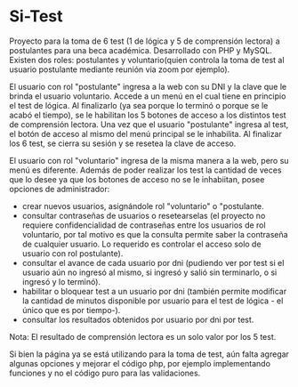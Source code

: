 # Si-Test

Proyecto para la toma de 6 test (1 de lógica y 5 de comprensión lectora) a postulantes para una beca académica. Desarrollado con PHP y MySQL.
Existen dos roles: postulantes y voluntario(quien controla la toma de test al usuario postulante mediante reunión via zoom por ejemplo).

El usuario con rol "postulante" ingresa a la web con su DNI y la clave que le brinda el usuario voluntario. Accede a un menú en el cual tiene en principio el test de lógica. Al finalizarlo (ya sea porque lo terminó o porque se le
acabó el tiempo), se le habilitan los 5 botones de acceso a los distintos test de comprensión lectora.
Una vez que el usuario "postulante" ingresa al test, el botón de acceso al mismo del menú principal se le inhabilita.
Al finalizar los 6 test, se cierra su sesión y se resetea la clave de acceso.

El usuario con rol "voluntario" ingresa de la misma manera a la web, pero su menú es diferente. Además de poder realizar los test la cantidad de veces que lo desee ya que los botones de acceso no se le inhabiitan,
posee opciones de administrador:

- crear nuevos usuarios, asignándole rol "voluntario" o "postulante.
- consultar contraseñas de usuarios o resetearselas (el proyecto no requiere confidencialidad de contraseñas entre los usuarios de rol voluntario, por tal motivo es que la consulta permite saber la contraseña de cualquier usuario. Lo requerido es controlar el acceso solo de usuario con rol postulante).
- consultar el avance de cada usuario por dni (pudiendo ver por test si el usuario aún no ingresó al mismo, si ingresó y salió sin terminarlo, o si ingresó y lo terminó).
- habilitar o bloquear test a un usuario por dni (también permite modificar la cantidad de minutos disponible por usuario para el test de lógica - el único que es por tiempo-).
- consultar los resultados obtenidos por usuario por dni por test.

Nota: El resultado de comprensión lectora es un solo valor por los 5 test.

Si bien la página ya se está utilizando para la toma de test, aún falta agregar algunas opciones y mejorar el código php, por ejemplo implementando funciones y no el código puro para las validaciones.
